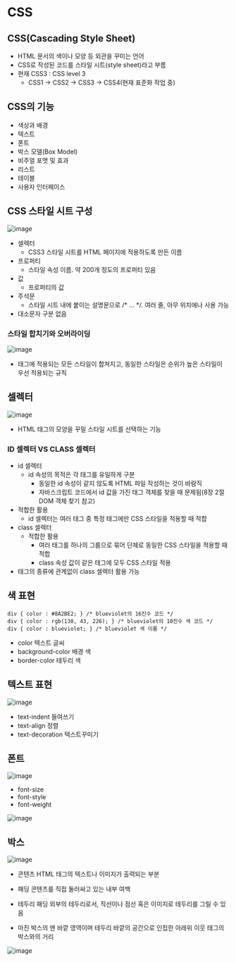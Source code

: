 # CSS

## CSS(Cascading Style Sheet)
* HTML 문서의 색이나 모양 등 외관을 꾸미는 언어
* CSS로 작성된 코드를 스타일 시트(style sheet)라고 부름
* 현재 CSS3 : CSS level 3
  *  CSS1 -> CSS2 -> CSS3 -> CSS4(현재 표준화 작업 중)

## CSS의 기능
* 색상과 배경
* 텍스트
* 폰트
* 박스 모델(Box Model)
* 비주얼 포맷 및 효과
* 리스트
* 테이블
* 사용자 인터페이스

## CSS 스타일 시트 구성
![image](https://user-images.githubusercontent.com/115385678/218961367-ba5745d7-a225-469b-aa2f-4ee1ccdcc14a.png)
* 셀렉터
  * CSS3 스타일 시트를 HTML 페이지에 적용하도록 만든 이름
* 프로퍼티
  * 스타일 속성 이름. 약 200개 정도의 프로퍼티 있음
* 값
  * 프로퍼티의 값
* 주석문
  * 스타일 시트 내에 붙이는 설명문으로 /* ... */. 여러 줄, 아무 위치에나 사용 가능
* 대소문자 구분 없음

### 스타일 합치기와 오버라이딩
![image](https://user-images.githubusercontent.com/115385678/218962142-cd208638-b571-40af-bdf8-5a16bc4048c6.png)
*  태그에 적용되는 모든 스타일이 합쳐지고, 동일한 스타일은 순위가 높은 스타일이 우선 적용되는 규칙

## 셀렉터
![image](https://user-images.githubusercontent.com/115385678/218962323-3c6876d8-e9e2-4704-9aec-963bef45da35.png)
*  HTML 태그의 모양을 꾸밀 스타일 시트를 선택하는 기능

### ID 셀렉터 VS CLASS 셀렉터
* id 셀렉터
  * id 속성의 목적은 각 태그를 유일하게 구분
    * 동일한 id 속성이 같지 않도록 HTML 파일 작성하는 것이 바람직
    * 자바스크립트 코드에서 id 값을 가진 태그 객체를 찾을 때 문제됨(8장 2절 DOM 객체 찾기 참고)
* 적합한 활용
    * id 셀렉터는 여러 태그 중 특정 태그에만 CSS 스타일을 적용할 때 적합
* class 셀렉터
  * 적합한 활용
    * 여러 태그를 하나의 그룹으로 묶어 단체로 동일한 CSS 스타일을 적용할 때 적합
    * class 속성 값이 같은 태그에 모두 CSS 스타일 적용
* 태그의 종류에 관계없이 class 셀렉터 활용 가능

## 색 표현
```
div { color : #8A2BE2; } /* blueviolet의 16진수 코드 */ 
div { color : rgb(138, 43, 226); } /* blueviolet의 10진수 색 코드 */ 
div { color : blueviolet; } /* blueviolet 색 이름 */ 
```

* color 텍스트 글씨
* background-color 배경 색
* border-color 테두리 색

## 텍스트 표현
![image](https://user-images.githubusercontent.com/115385678/218964638-3019cdf3-e353-41a6-8698-30b7141e40df.png)
* text-indent 들여쓰기
* text-align 정렬
* text-decoration 텍스트꾸미기

## 폰트
![image](https://user-images.githubusercontent.com/115385678/218964777-49f4b563-cad9-4d17-8d45-f7be5e8e40a8.png)

* font-size
* font-style
* font-weight

![image](https://user-images.githubusercontent.com/115385678/218965337-f2fdcd01-d596-4358-92f2-3cf77e564d28.png)

## 박스

![image](https://user-images.githubusercontent.com/115385678/218965413-1a26f79b-f779-4561-8370-f166bce5b71d.png)

* 콘텐츠 HTML 태그의 텍스트나 이미지가 출력되는 부분

* 패딩 콘텐츠를 직접 둘러싸고 있는 내부 여백

* 테두리 패딩 외부의 테두리로서, 직선이나 점선 혹은 이미지로 테두리를 그릴 수 있음

* 마진 박스의 맨 바깥 영역이며 테두리 바깥의 공간으로 인접한 아래위 이웃 태그의 박스와의 거리

![image](https://user-images.githubusercontent.com/115385678/218965689-9a6e27bf-6eae-431c-ab65-d8442facaed1.png)


